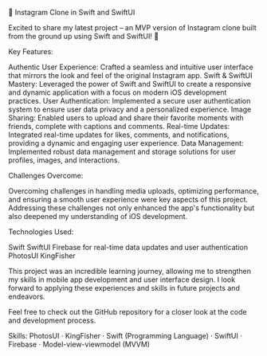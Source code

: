 📸 Instagram Clone in Swift and SwiftUI

Excited to share my latest project – an MVP version of Instagram clone built from the ground up using Swift and SwiftUI! 🚀

Key Features:

Authentic User Experience: Crafted a seamless and intuitive user interface that mirrors the look and feel of the original Instagram app.
Swift & SwiftUI Mastery: Leveraged the power of Swift and SwiftUI to create a responsive and dynamic application with a focus on modern iOS development practices.
User Authentication: Implemented a secure user authentication system to ensure user data privacy and a personalized experience.
Image Sharing: Enabled users to upload and share their favorite moments with friends, complete with captions and comments.
Real-time Updates: Integrated real-time updates for likes, comments, and notifications, providing a dynamic and engaging user experience.
Data Management: Implemented robust data management and storage solutions for user profiles, images, and interactions.

Challenges Overcome:

Overcoming challenges in handling media uploads, optimizing performance, and ensuring a smooth user experience were key aspects of this project. Addressing these challenges not only enhanced the app's functionality but also deepened my understanding of iOS development.

Technologies Used:

Swift
SwiftUI
Firebase for real-time data updates and user authentication
PhotosUI
KingFisher

This project was an incredible learning journey, allowing me to strengthen my skills in mobile app development and user interface design. I look forward to applying these experiences and skills in future projects and endeavors.

Feel free to check out the GitHub repository for a closer look at the code and development process.

Skills: PhotosUI · KingFisher · Swift (Programming Language) · SwiftUI · Firebase · Model-view-viewmodel (MVVM)
